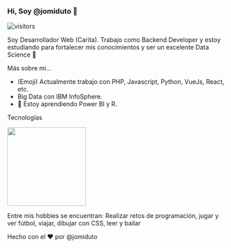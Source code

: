 ### Hi, Soy @jomiduto 👋
![visitors](https://visitor-badge.glitch.me/badge?page_id=${jomiduto})

Soy Desarrollador Web (Carita). Trabajo como Backend Developer y estoy estudiando para fortalecer mis conocimientos y ser un excelente Data Science :muscle:

Más sobre mi...
- (Emoji) Actualmente trabajo con PHP, Javascript, Python, VueJs, React, etc.
- Big Data con IBM InfoSphere.
- 🌱 Estoy aprendiendo Power BI y R.

Tecnologías

<img height="180em" src="https://github-readme-stats.vercel.app/api?username=jomiduto&show_icons=true&hide_border=true&&count_private=true&include_all_commits=true" />


Entre mis hobbies se encuentran: Realizar retos de programación, jugar y ver fútbol, viajar, dibujar con CSS, leer y bailar

Hecho con el :heart: por @jomiduto


<!--
**jomiduto/jomiduto** is a ✨ _special_ ✨ repository because its `README.md` (this file) appears on your GitHub profile.

<!--
Here are some ideas to get you started:
- 🔭 I’m currently working on ...
- 🌱 I’m currently learning ...
- 👯 I’m looking to collaborate on ...
- 🤔 I’m looking for help with ...
- 💬 Ask me about ...
- 📫 How to reach me: ...
- 😄 Pronouns: ...
- ⚡ Fun fact: ...
-->
